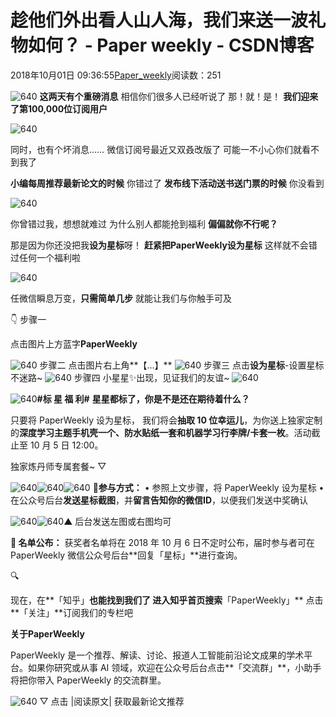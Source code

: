 
# 趁他们外出看人山人海，我们来送一波礼物如何？ - Paper weekly - CSDN博客


2018年10月01日 09:36:55[Paper_weekly](https://me.csdn.net/c9Yv2cf9I06K2A9E)阅读数：251


![640](https://ss.csdn.net/p?https://mmbiz.qpic.cn/mmbiz_gif/VBcD02jFhgnHibKh38tNU058C3QKetZ7F4v3msf61GENnUzRicIIIa7zvGibxkwJibYlEIRMPaej3hVia8aTfkq2ibYA/640)
**这两天有个重磅消息**
相信你们很多人已经听说了
那！就！是！
**我们迎来了****第100,000位****订阅用户**

![640](https://ss.csdn.net/p?https://mmbiz.qpic.cn/mmbiz_jpg/VBcD02jFhgnHibKh38tNU058C3QKetZ7FiaadkNqdp8UJSz4NObTqePepm05pXpGq4oicGWCtN5m2L5VwjhM0uPFg/640)

同时，也有个坏消息……
微信订阅号最近又双叒改版了
可能一不小心你们就看不到我了

**小编每周推荐最新论文的时候**
你错过了
**发布线下活动送书送门票的时候**
你没看到

![640](https://ss.csdn.net/p?https://mmbiz.qpic.cn/mmbiz_gif/VBcD02jFhgnHibKh38tNU058C3QKetZ7FIicAL77Cf4VPXSV0lbxwc3uBesIx7rPCgcZjmkAlOk7nw0sRbic2ddpw/640)

你曾错过我，想想就难过
为什么别人都能抢到福利
**偏偏就你不行呢？**

那是因为你还没把我**设为星标**呀！
**赶紧把PaperWeekly设为星标**
这样就不会错过任何一个福利啦

![640](https://ss.csdn.net/p?https://mmbiz.qpic.cn/mmbiz_png/VBcD02jFhgnHibKh38tNU058C3QKetZ7F8IiaibBKniaDEfTkfyzbwFuQIbU8BremkFqYNngqH8xXZTiayscx266lUg/640)

任微信瞬息万变，**只需简单几步**
就能让我们与你触手可及

👇
步骤一

点击图片上方蓝字**PaperWeekly**

![640](https://ss.csdn.net/p?https://mmbiz.qpic.cn/mmbiz_png/VBcD02jFhgnHibKh38tNU058C3QKetZ7FTQbZUOSDCaqriaYbR318QjORFIXt3ydlmrFmAPb82YES5kobDH5z9rg/640)
步骤二
点击图片右上角**【…】**
![640](https://ss.csdn.net/p?https://mmbiz.qpic.cn/mmbiz_png/VBcD02jFhgnHibKh38tNU058C3QKetZ7Fy7Q0sqBo6Rmt9OCYlNW8oOsyU3eRNSEZicMUPSr4vjKd902KJ0wYNvg/640)
步骤三
点击**设为星标**-设置星标不迷路~
![640](https://ss.csdn.net/p?https://mmbiz.qpic.cn/mmbiz_png/VBcD02jFhgnHibKh38tNU058C3QKetZ7FfuRbH8ZaavSNeicR3DQibwsI5OX9vOG4MSHzWJwHJgUibx63cmVYHIxyw/640)
步骤四
小星星✨出现，见证我们的友谊~
![640](https://ss.csdn.net/p?https://mmbiz.qpic.cn/mmbiz_png/VBcD02jFhgnHibKh38tNU058C3QKetZ7FnLxmwBPMYqFicHeV86zBLNLpOxxTX5BchHnerwa4Bh6TGuQt0r0VWMg/640)


![640](https://ss.csdn.net/p?https://mmbiz.qpic.cn/mmbiz_gif/VBcD02jFhgnHibKh38tNU058C3QKetZ7FI4HhjBIiaCxtRMF4Bj9EuzHCLIIOgOGam9xE3ibdhJRlic4DmL6WkMnag/640)**\#****标 星 福 利****\#**
**星星都标了，你是不是还在期待着什么？**

只要将 PaperWeekly 设为星标， 我们将会**抽取 10 位幸运儿**，为你送上独家定制的**深度学习主题手机壳一个、防水贴纸一套和机器学习行李牌/卡套一枚**。活动截止至 10 月 5 日 12:00。

独家炼丹师专属套餐~
▽

![640](https://ss.csdn.net/p?https://mmbiz.qpic.cn/mmbiz_jpg/VBcD02jFhgnHibKh38tNU058C3QKetZ7FOM6tJgtVUuaBlzQn0ro4qYpmKRNADpVSsvyuFiaw8jQr1aToY6vdSNQ/640)![640](https://ss.csdn.net/p?https://mmbiz.qpic.cn/mmbiz_png/VBcD02jFhgnHibKh38tNU058C3QKetZ7FtdnbKZKHicPNsYx8BSZesyEKpiaOlEeX9zZ5icjppdJh49jIjvkNvqN9w/640)![640](https://ss.csdn.net/p?https://mmbiz.qpic.cn/mmbiz_png/VBcD02jFhgnHibKh38tNU058C3QKetZ7F0687yuBUicjUTVdRqXHqVkz6CuvExONsULCg7PqCEyVT7B3qjawO7TQ/640)
📝**参与方式：**
• 参照上文步骤，将 PaperWeekly 设为星标
• 在公众号后台**发送星标截图**，并**留言告知你的微信ID**，以便我们发送中奖确认

![640](https://ss.csdn.net/p?https://mmbiz.qpic.cn/mmbiz_png/VBcD02jFhgnHibKh38tNU058C3QKetZ7Fmsdh4vHgWvcDWKHeiaz1r8bP3vmiaPYSV1RoVKqoUhyAETYh8OsS1V1g/640)![640](https://ss.csdn.net/p?https://mmbiz.qpic.cn/mmbiz_jpg/VBcD02jFhgnHibKh38tNU058C3QKetZ7Fl2ibwWPblpMterOcGTur2OrYdSgiaL9CFibvt0QibxfYfph1Y4pRH51SLg/640)▲ 后台发送左图或右图均可

**🎁 名单公布：**
获奖者名单将在 2018 年 10 月 6 日不定时公布，届时参与者可在 PaperWeekly 微信公众号后台**回复「星标」**进行查询。




🔍

现在，在**「知乎」**也能找到我们了
进入知乎首页搜索**「PaperWeekly」**
点击**「关注」**订阅我们的专栏吧


**关于PaperWeekly**

PaperWeekly 是一个推荐、解读、讨论、报道人工智能前沿论文成果的学术平台。如果你研究或从事 AI 领域，欢迎在公众号后台点击**「交流群」**，小助手将把你带入 PaperWeekly 的交流群里。

![640](https://ss.csdn.net/p?https://mmbiz.qpic.cn/mmbiz_gif/VBcD02jFhgnHibKh38tNU058C3QKetZ7FukOyL5633J0bGEVm3TmhB35UUuqsmib3CfLovsniadqqcERD7qcErpjQ/640)
▽ 点击 |阅读原文| 获取最新论文推荐


